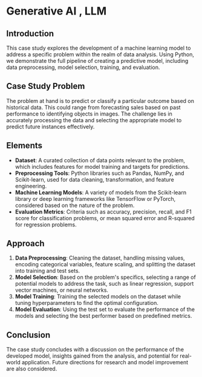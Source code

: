 # Generative AI , LLM 

## Introduction

This case study explores the development of a machine learning model to address a specific problem within the realm of data analysis. Using Python, we demonstrate the full pipeline of creating a predictive model, including data preprocessing, model selection, training, and evaluation.

## Case Study Problem

The problem at hand is to predict or classify a particular outcome based on historical data. This could range from forecasting sales based on past performance to identifying objects in images. The challenge lies in accurately processing the data and selecting the appropriate model to predict future instances effectively.

## Elements

- **Dataset**: A curated collection of data points relevant to the problem, which includes features for model training and targets for predictions.
- **Preprocessing Tools**: Python libraries such as Pandas, NumPy, and Scikit-learn, used for data cleaning, transformation, and feature engineering.
- **Machine Learning Models**: A variety of models from the Scikit-learn library or deep learning frameworks like TensorFlow or PyTorch, considered based on the nature of the problem.
- **Evaluation Metrics**: Criteria such as accuracy, precision, recall, and F1 score for classification problems, or mean squared error and R-squared for regression problems.

## Approach

1. **Data Preprocessing**: Cleaning the dataset, handling missing values, encoding categorical variables, feature scaling, and splitting the dataset into training and test sets.
2. **Model Selection**: Based on the problem's specifics, selecting a range of potential models to address the task, such as linear regression, support vector machines, or neural networks.
3. **Model Training**: Training the selected models on the dataset while tuning hyperparameters to find the optimal configuration.
4. **Model Evaluation**: Using the test set to evaluate the performance of the models and selecting the best performer based on predefined metrics.

## Conclusion

The case study concludes with a discussion on the performance of the developed model, insights gained from the analysis, and potential for real-world application. Future directions for research and model improvement are also considered.
